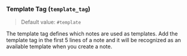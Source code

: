 ### Template Tag (`template_tag`)

> Default value: `#template`

The template tag defines which notes are used as templates. Add the template tag in the first 5 lines of a note and it will be recognized as an available template when you create a note.
